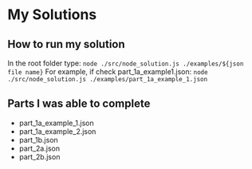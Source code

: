 # My Solutions

## How to run my solution

In the root folder type:
`node ./src/node_solution.js ./examples/${json file name}`
For example, if check part_1a_example1.json:
`node ./src/node_solution.js ./examples/part_1a_example_1.json`


## Parts I was able to complete

- part_1a_example_1.json
- part_1a_example_2.json
- part_1b.json
- part_2a.json
- part_2b.json 
